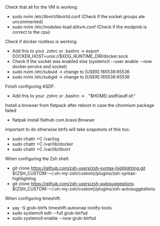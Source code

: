 Check that all for the VM is working:
- sudo nvim /etc/libvirt/libvirtd.conf (Check if the socket groups ate uncommented)
- sudo nvim /etc/modules-load.d/kvm.conf (Check if the modprob is correct to the cpu)

Check if docker rootless is working:
  - Add this to your .zshrc or .bashrc -> export DOCKER_HOST=unix://$XDG_RUNTIME_DIR/docker.sock
  - Check if the socket was enabled else (systemctl --user enable --now docker.service and socket)
  - sudo nvim /etc/subuid -> change to [USER]:165536:65536
  - sudo nvim /etc/subgid -> change to [USER]:165536:65536

Finish configuring ASDF:
- Add this to your .zshrc or .bashrc -> . "$HOME/.asdf/asdf.sh"

Install a browser from flatpack after reboot in case the chromium package failed
  - flatpak install flathub com.brave.Browser


important to do otherwise btrfs will take snapshots of this too: 
 - sudo chattr +C /var/log
 - sudo chattr +C /var/lib/docker
 - sudo chattr +C /var/lib/libvirt

When configuring the Zsh shell:
  - git clone https://github.com/zsh-users/zsh-syntax-highlighting.git ${ZSH_CUSTOM:-~/.oh-my-zsh/custom}/plugins/zsh-syntax-highlighting
  - git clone https://github.com/zsh-users/zsh-autosuggestions ${ZSH_CUSTOM:-~/.oh-my-zsh/custom}/plugins/zsh-autosuggestions

When configuring timeshift:
  - yay -S grub-btrfs timeshift-autosnap inotify-tools
  - sudo systemctl edit --full grub-btrfsd
  - sudo systemctl enable --now grub-btrfsd

